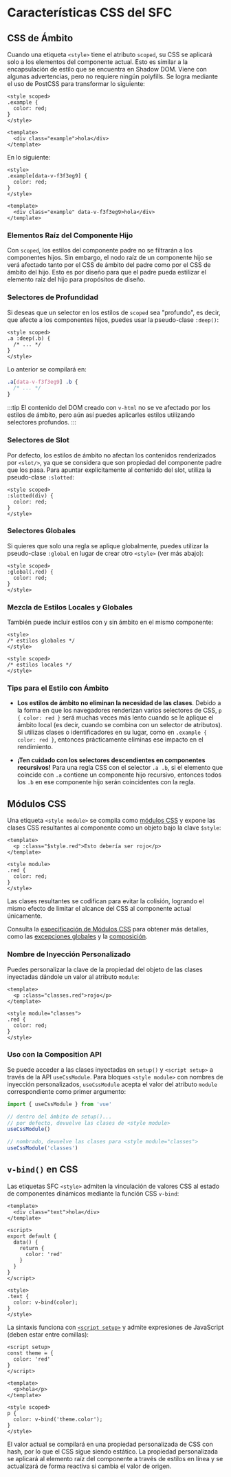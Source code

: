 # Características CSS del SFC

## CSS de Ámbito

Cuando una etiqueta `<style>` tiene el atributo `scoped`, su CSS se aplicará solo a los elementos del componente actual. Esto es similar a la encapsulación de estilo que se encuentra en Shadow DOM. Viene con algunas advertencias, pero no requiere ningún polyfills. Se logra mediante el uso de PostCSS para transformar lo siguiente:

```vue
<style scoped>
.example {
  color: red;
}
</style>

<template>
  <div class="example">hola</div>
</template>
```

En lo siguiente:

```vue
<style>
.example[data-v-f3f3eg9] {
  color: red;
}
</style>

<template>
  <div class="example" data-v-f3f3eg9>hola</div>
</template>
```

### Elementos Raíz del Componente Hijo

Con `scoped`, los estilos del componente padre no se filtrarán a los componentes hijos. Sin embargo, el nodo raíz de un componente hijo se verá afectado tanto por el CSS de ámbito del padre como por el CSS de ámbito del hijo. Esto es por diseño para que el padre pueda estilizar el elemento raíz del hijo para propósitos de diseño.

### Selectores de Profundidad

Si deseas que un selector en los estilos de `scoped` sea "profundo", es decir, que afecte a los componentes hijos, puedes usar la pseudo-clase `:deep()`:

```vue
<style scoped>
.a :deep(.b) {
  /* ... */
}
</style>
```

Lo anterior se compilará en:

```css
.a[data-v-f3f3eg9] .b {
  /* ... */
}
```

:::tip
El contenido del DOM creado con `v-html` no se ve afectado por los estilos de ámbito, pero aún así puedes aplicarles estilos utilizando selectores profundos.
:::

### Selectores de Slot

Por defecto, los estilos de ámbito no afectan los contenidos renderizados por `<slot/>`, ya que se considera que son propiedad del componente padre que los pasa. Para apuntar explícitamente al contenido del slot, utiliza la pseudo-clase `:slotted`:

```vue
<style scoped>
:slotted(div) {
  color: red;
}
</style>
```

### Selectores Globales

Si quieres que solo una regla se aplique globalmente, puedes utilizar la pseudo-clase `:global` en lugar de crear otro `<style>` (ver más abajo):

```vue
<style scoped>
:global(.red) {
  color: red;
}
</style>
```

### Mezcla de Estilos Locales y Globales

También puede incluir estilos con y sin ámbito en el mismo componente:

```vue
<style>
/* estilos globales */
</style>

<style scoped>
/* estilos locales */
</style>
```

### Tips para el Estilo con Ámbito

- **Los estilos de ámbito no eliminan la necesidad de las clases**. Debido a la forma en que los navegadores renderizan varios selectores de CSS, `p { color: red }` será muchas veces más lento cuando se le aplique el ámbito local (es decir, cuando se combina con un selector de atributos). Si utilizas clases o identificadores en su lugar, como en `.example { color: red }`, entonces prácticamente eliminas ese impacto en el rendimiento.

- **¡Ten cuidado con los selectores descendientes en componentes recursivos!** Para una regla CSS con el selector `.a .b`, si el elemento que coincide con `.a` contiene un componente hijo recursivo, entonces todos los `.b` en ese componente hijo serán coincidentes con la regla.

## Módulos CSS

Una etiqueta `<style module>` se compila como [módulos CSS](https://github.com/css-modules/css-modules) y expone las clases CSS resultantes al componente como un objeto bajo la clave `$style`:

```vue
<template>
  <p :class="$style.red">Esto debería ser rojo</p>
</template>

<style module>
.red {
  color: red;
}
</style>
```

Las clases resultantes se codifican para evitar la colisión, logrando el mismo efecto de limitar el alcance del CSS al componente actual únicamente.

Consulta la [especificación de Módulos CSS](https://github.com/css-modules/css-modules) para obtener más detalles, como las [excepciones globales](https://github.com/css-modules/css-modules#exceptions) y la [composición](https://github.com/css-modules/css-modules#composition).

### Nombre de Inyección Personalizado

Puedes personalizar la clave de la propiedad del objeto de las clases inyectadas dándole un valor al atributo `module`:

```vue
<template>
  <p :class="classes.red">rojo</p>
</template>

<style module="classes">
.red {
  color: red;
}
</style>
```

### Uso con la Composition API

Se puede acceder a las clases inyectadas en `setup()` y `<script setup>` a través de la API `useCssModule`. Para bloques `<style module>` con nombres de inyección personalizados, `useCssModule` acepta el valor del atributo `module` correspondiente como primer argumento:

```js
import { useCssModule } from 'vue'

// dentro del ámbito de setup()...
// por defecto, devuelve las clases de <style module>
useCssModule()

// nombrado, devuelve las clases para <style module="classes">
useCssModule('classes')
```

## `v-bind()` en CSS

Las etiquetas SFC `<style>` admiten la vinculación de valores CSS al estado de componentes dinámicos mediante la función CSS `v-bind`:

```vue
<template>
  <div class="text">hola</div>
</template>

<script>
export default {
  data() {
    return {
      color: 'red'
    }
  }
}
</script>

<style>
.text {
  color: v-bind(color);
}
</style>
```

La sintaxis funciona con [`<script setup>`](./sfc-script-setup) y admite expresiones de JavaScript (deben estar entre comillas):

```vue
<script setup>
const theme = {
  color: 'red'
}
</script>

<template>
  <p>hola</p>
</template>

<style scoped>
p {
  color: v-bind('theme.color');
}
</style>
```

El valor actual se compilará en una propiedad personalizada de CSS con hash, por lo que el CSS sigue siendo estático. La propiedad personalizada se aplicará al elemento raíz del componente a través de estilos en línea y se actualizará de forma reactiva si cambia el valor de origen.
